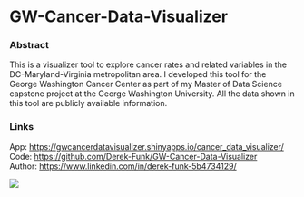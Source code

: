 # GW-Cancer-Data-Visualizer

### Abstract
This is a visualizer tool to explore cancer rates and related variables in the DC-Maryland-Virginia metropolitan area. I developed this tool for the George Washington Cancer Center as part of my Master of Data Science capstone project at the George Washington University. All the data shown in this tool are publicly available information.

### Links
App: https://gwcancerdatavisualizer.shinyapps.io/cancer_data_visualizer/ <br>
Code: https://github.com/Derek-Funk/GW-Cancer-Data-Visualizer <br>
Author: https://www.linkedin.com/in/derek-funk-5b4734129/	<br>

![](gif_cancerDataVisualizer.gif)
